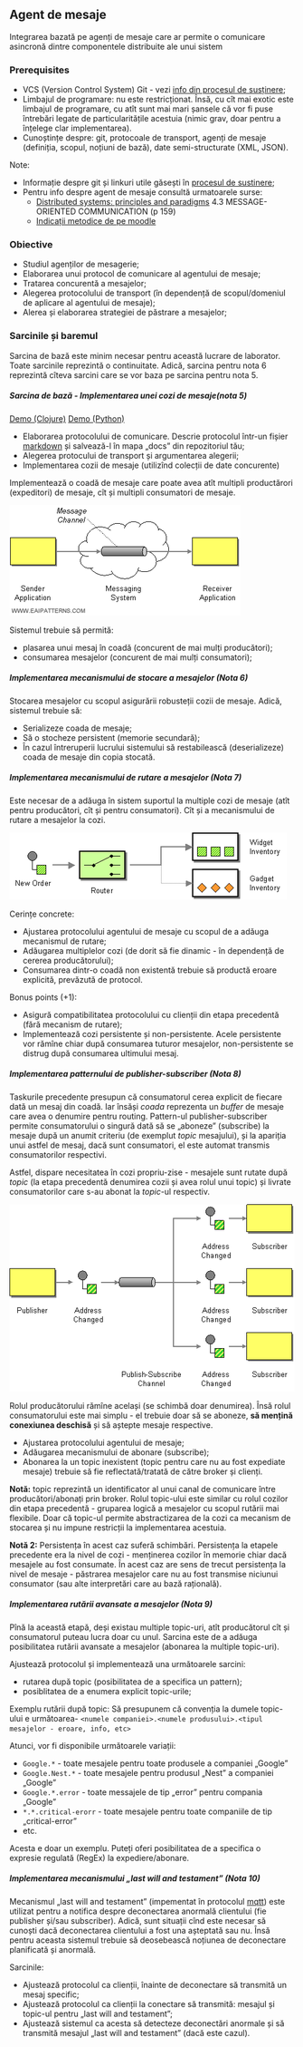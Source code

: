 ## Agent de mesaje

Integrarea bazată pe agenți de mesaje care ar permite o comunicare asincronă
dintre componentele distribuite ale unui sistem

### Prerequisites

- VCS (Version Control System) Git - vezi [info din procesul de susținere](submission-process.md);
- Limbajul de programare: nu este restricționat.
Însă, cu cît mai exotic este limbajul de programare,
cu atît sunt mai mari șansele că vor fi puse întrebări legate de particularitățile acestuia
(nimic grav, doar pentru a înțelege clar implementarea).
- Cunoștințe despre: git, protocoale de transport, agenți de mesaje (definiția, scopul, noțiuni de bază),
date semi-structurate (XML, JSON).

Note:
- Informație despre git și linkuri utile găsești în [procesul de sustinere](submission-process.md);
- Pentru info despre agent de mesaje consultă urmatoarele surse:
    + [Distributed systems: principles and paradigms](https://moodle.ati.utm.md/pluginfile.php/5693/mod_glossary/attachment/8/distributed-systems-principles-and-paradigms-2nd-edition.pdf)
    4.3 MESSAGE-ORIENTED COMMUNICATION (p 159)
    + [Indicații metodice de pe moodle](https://moodle.ati.utm.md/mod/book/view.php?id=1613)

### Obiective

- Studiul agenților de mesagerie;
- Elaborarea unui protocol de comunicare al agentului de mesaje;
- Tratarea concurentă a mesajelor;
- Alegerea protocolului de transport (în dependență de scopul/domeniul de aplicare al agentului de mesaje);
- Alerea și elaborarea strategiei de păstrare a mesajelor;

### Sarcinile și baremul
Sarcina de bază este minim necesar pentru această lucrare de laborator.
Toate sarcinile reprezintă o continuitate. Adică, sarcina pentru nota 6 reprezintă cîteva sarcini care se vor baza pe sarcina pentru nota 5.

##### *Sarcina de bază* - Implementarea unei cozi de mesaje(nota 5)

[Demo (Clojure)](https://github.com/Alexx-G/pad-broker)
[Demo (Python)](https://github.com/Alexx-G/PAD-L1-demo)

- Elaborarea protocolului de comunicare.
Descrie protocolul într-un fișier [markdown](https://guides.github.com/features/mastering-markdown/)
și salvează-l în mapa „docs” din repozitoriul tău;
- Alegerea protocului de transport și argumentarea alegerii;
- Implementarea cozii de mesaje (utilizînd colecții de date concurente)

Implementează o coadă de mesaje care poate avea atît multipli productărori (expeditori) de mesaje, cît și multipli consumatori de mesaje.

![Coadă de mesaje](images/message-queue.gif)

Sistemul trebuie să permită:
- plasarea unui mesaj în coadă (concurent de mai mulți producători);
- consumarea mesajelor (concurent de mai mulți consumatori);

##### Implementarea mecanismului de stocare a mesajelor (Nota 6)

Stocarea mesajelor cu scopul asigurării robusteții cozii de mesaje. Adică, sistemul trebuie să:
- Serializeze coada de mesaje;
- Să o stocheze persistent (memorie secundară);
- În cazul întreruperii lucrului sistemului să restabilească (deserializeze) coada de mesaje din copia stocată.

##### Implementarea mecanismului de rutare a mesajelor (Nota 7)

Este necesar de a adăuga în sistem suportul la multiple cozi de mesaje (atît pentru producători, cît și pentru consumatori). Cît și a mecanismului de rutare a mesajelor la cozi.

![Content Based Routing](images/router.gif)

Cerințe concrete:
- Ajustarea protocolului agentului de mesaje cu scopul de a adăuga mecanismul de rutare;
- Adăugarea multiplelor cozi (de dorit să fie dinamic - în dependență de cererea producătorului);
- Consumarea dintr-o coadă non existentă trebuie să productă eroare explicită, prevăzută de protocol.

Bonus points (+1):
- Asigură compatibilitatea protocolului cu clienții din etapa precedentă (fără mecanism de rutare);
- Implementează cozi persistente și non-persistente. Acele persistente vor rămîne chiar după consumarea tuturor mesajelor, non-persistente se distrug după consumarea ultimului mesaj.

##### Implementarea patternului de publisher-subscriber (Nota 8)

Taskurile precedente presupun că consumatorul cerea explicit de fiecare dată un mesaj din coadă.
Iar însăși *coada* reprezenta un *buffer* de mesaje care avea o denumire pentru routing.
Pattern-ul publisher-subscriber permite consumatorului o singură dată să se „aboneze” (subscribe) la mesaje după un anumit criteriu (de exemplut *topic* mesajului),
și la apariția unui astfel de mesaj, dacă sunt consumatori, el este automat transmis consumatorilor respectivi.

Astfel, dispare necesitatea în cozi propriu-zise - mesajele sunt rutate după *topic* (la etapa precedentă denumirea cozii și avea rolul unui topic) și livrate consumatorilor care s-au abonat la *topic*-ul respectiv.

![Publisher Subscriber](images/pubsub.gif)

Rolul producătorului rămîne același (se schimbă doar denumirea).
Însă rolul consumatorului este mai simplu - el trebuie doar să se aboneze,
**să mențină conexiunea deschisă** și să aștepte mesaje respective.

- Ajustarea protocolului agentului de mesaje;
- Adăugarea mecanismului de abonare (subscribe);
- Abonarea la un topic inexistent (topic pentru care nu au fost expediate mesaje) trebuie să fie reflectată/tratată de către broker și clienți.

**Notă:** topic reprezintă un identificator al unui canal de comunicare între producători/abonați prin broker.
Rolul topic-ului este similar cu rolul cozilor din etapa precedentă - gruparea logică a mesajelor cu scopul rutării mai flexibile. Doar că topic-ul permite abstractizarea de la cozi ca mecanism de stocarea și nu impune restricții la implementarea acestuia.

**Notă 2:** Persistența în acest caz suferă schimbări. Persistența la etapele precedente era la nivel de cozi - menținerea cozilor în memorie chiar dacă mesajele au fost consumate. În acest caz are sens de trecut persistența la nivel de mesaje - păstrarea mesajelor care nu au fost transmise niciunui consumator (sau alte interpretări care au bază rațională).

##### Implementarea rutării avansate a mesajelor (Nota 9)

Pînă la această etapă, deși existau multiple topic-uri, atît producătorul cît și consumatorul puteau lucra doar cu unul.
Sarcina este de a adăuga posibilitatea rutării avansate a mesajelor (abonarea la multiple topic-uri).

Ajustează protocolul și implementează una următoarele sarcini:
- rutarea după topic (posibilitatea de a specifica un pattern);
- posiblitatea de a enumera explicit topic-urile;

Exemplu rutării după topic:
Să presupunem că convenția la dumele topic-ului e următoarea- `<numele companiei>.<numele produsului>.<tipul mesajelor - eroare, info, etc>`

Atunci, vor fi disponibile următoarele variații:
- `Google.*` - toate mesajele pentru toate produsele a companiei „Google”
- `Google.Nest.*` - toate mesajele pentru produsul „Nest” a companiei „Google”
- `Google.*.error` - toate messajele de tip „error” pentru compania „Google”
- `*.*.critical-erorr` - toate mesajele pentru toate companiile de tip „critical-error”
- etc.

Acesta e doar un exemplu. Puteți oferi posibilitatea de a specifica o expresie regulată (RegEx) la expediere/abonare.


##### Implementarea mecanismului „last will and testament” (Nota 10)

Mecanismul „last will and testament” (impementat în protocolul [mqtt](http://www.hivemq.com/blog/mqtt-essentials-part-9-last-will-and-testament))
este utilizat pentru a notifica despre deconectarea anormală clientului (fie publisher și/sau subscriber).
Adică, sunt situații cînd este necesar să cunoști dacă deconectarea clientului a fost una așteptată sau nu. Însă pentru aceasta sistemul trebuie să deosebească noțiunea de deconectare planificată și anormală.

Sarcinile:
- Ajustează protocolul ca clienții, înainte de deconectare să transmită un mesaj specific;
- Ajustează protocolul ca clienții la conectare să transmită: mesajul și topic-ul pentru „last will and testament”;
- Ajustează sistemul ca acesta să detecteze deconectări anormale și să transmită mesajul „last will and testament” (dacă este cazul).
